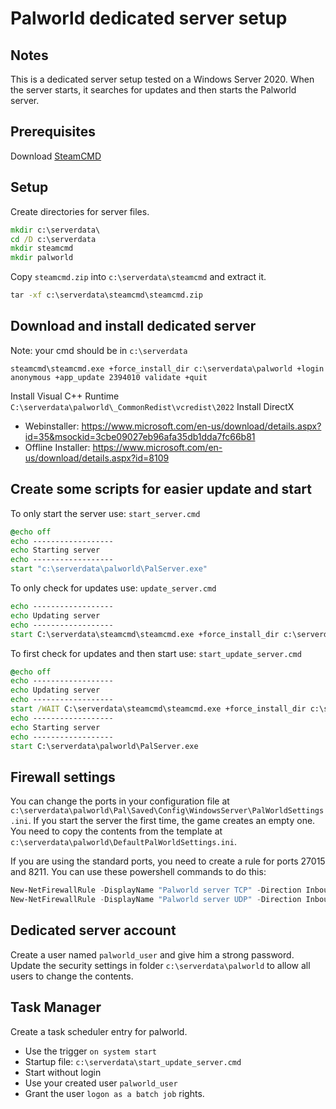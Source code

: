 # Palworld dedicated server setup
## Notes
This is a dedicated server setup tested on a Windows Server 2020. When the server starts, it searches for updates and then starts the Palworld server.

## Prerequisites
Download [SteamCMD](https://developer.valvesoftware.com/wiki/SteamCMD)

## Setup
Create directories for server files.
```cmd
mkdir c:\serverdata\
cd /D c:\serverdata
mkdir steamcmd
mkdir palworld
```

Copy `steamcmd.zip` into `c:\serverdata\steamcmd` and extract it.
```cmd
tar -xf c:\serverdata\steamcmd\steamcmd.zip
```

## Download and install dedicated server
Note: your cmd should be in `c:\serverdata`
```
steamcmd\steamcmd.exe +force_install_dir c:\serverdata\palworld +login anonymous +app_update 2394010 validate +quit
```

Install Visual C++ Runtime
`C:\serverdata\palworld\_CommonRedist\vcredist\2022`
Install DirectX
* Webinstaller:
https://www.microsoft.com/en-us/download/details.aspx?id=35&msockid=3cbe09027eb96afa35db1dda7fc66b81
* Offline Installer:
https://www.microsoft.com/en-us/download/details.aspx?id=8109

## Create some scripts for easier update and start
To only start the server use: `start_server.cmd`
```cmd
@echo off
echo ------------------
echo Starting server
echo ------------------
start "c:\serverdata\palworld\PalServer.exe"
```

To only check for updates use: `update_server.cmd`
```cmd
echo ------------------
echo Updating server
echo ------------------
start C:\serverdata\steamcmd\steamcmd.exe +force_install_dir c:\serverdata\palworld +login anonymous +app_update 2394010  validate +quit
```

To first check for updates and then start use: `start_update_server.cmd`
```cmd
@echo off
echo ------------------
echo Updating server
echo ------------------
start /WAIT C:\serverdata\steamcmd\steamcmd.exe +force_install_dir c:\serverdata\palworld +login anonymous +app_update 2394010 +quit
echo ------------------
echo Starting server
echo ------------------
start C:\serverdata\palworld\PalServer.exe
```

## Firewall settings
You can change the ports in your configuration file at `c:\serverdata\palworld\Pal\Saved\Config\WindowsServer\PalWorldSettings.ini`.
If you start the server the first time, the game creates an empty one.
You need to copy the contents from the template at `c:\serverdata\palworld\DefaultPalWorldSettings.ini`.

If you are using the standard ports, you need to create a rule for ports 27015 and 8211.
You can use these powershell commands to do this:
```powershell
New-NetFirewallRule -DisplayName "Palworld server TCP" -Direction Inbound -LocalPort 27015,8211 -Protocol TCP -Action Allow
New-NetFirewallRule -DisplayName "Palworld server UDP" -Direction Inbound -LocalPort 27015,8211 -Protocol UDP -Action Allow
```

## Dedicated server account
Create a user named `palworld_user` and give him a strong password.
Update the security settings in folder `c:\serverdata\palworld` to allow all users to change the contents.

## Task Manager
Create a task scheduler entry for palworld.
* Use the trigger `on system start`
* Startup file: `c:\serverdata\start_update_server.cmd`
* Start without login
* Use your created user `palworld_user`
* Grant the user `logon as a batch job` rights.
